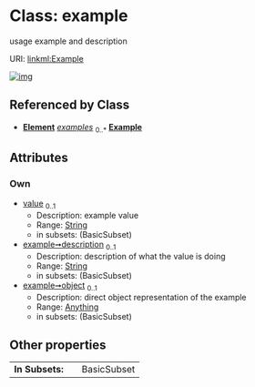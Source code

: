 
# Class: example

usage example and description

URI: [linkml:Example](https://w3id.org/linkml/Example)


[![img](https://yuml.me/diagram/nofunky;dir:TB/class/[Anything]<object%200..1-++[Example&#124;value:string%20%3F;description:string%20%3F],[CommonMetadata]++-%20examples%200..*>[Example],[Element],[CommonMetadata],[Anything])](https://yuml.me/diagram/nofunky;dir:TB/class/[Anything]<object%200..1-++[Example&#124;value:string%20%3F;description:string%20%3F],[CommonMetadata]++-%20examples%200..*>[Example],[Element],[CommonMetadata],[Anything])

## Referenced by Class

 *  **[Element](Element.md)** *[examples](examples.md)*  <sub>0..\*</sub>  **[Example](Example.md)**

## Attributes


### Own

 * [value](value.md)  <sub>0..1</sub>
     * Description: example value
     * Range: [String](types/String.md)
     * in subsets: (BasicSubset)
 * [example➞description](value_description.md)  <sub>0..1</sub>
     * Description: description of what the value is doing
     * Range: [String](types/String.md)
     * in subsets: (BasicSubset)
 * [example➞object](value_object.md)  <sub>0..1</sub>
     * Description: direct object representation of the example
     * Range: [Anything](Anything.md)
     * in subsets: (BasicSubset)

## Other properties

|  |  |  |
| --- | --- | --- |
| **In Subsets:** | | BasicSubset |